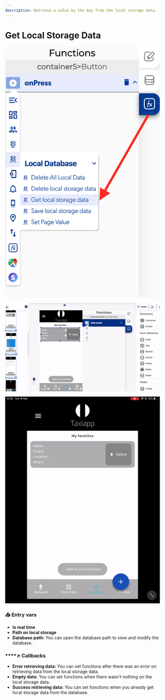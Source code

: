 ```yaml
---
description: Retrieve a value by the key from the local storage data.
---
```


# Get Local Storage Data

![](../../../.gitbook/assets/captura-de-pantalla-2020-02-10-a-la-s-11.55.58.png)

![](../../../.gitbook/assets/ezgif.com-video-to-gif-2%20%283%29.gif)

![](../../../.gitbook/assets/ezgif.com-video-to-gif-3%20%281%29.gif)



### 📥 Entry vars <a id="entry-vars"></a>

* **Is real time**
* **Path on local storage**
* **Database path:** You can open the database path to view and modify the database.

### \*\*\*\*↗ **Callbacks**

* **Error retrieving data:** You can set functions after there was an error on retrieving data from the local storage data.
* **Empty data:** You can set functions when there wasn't nothing on the local storage data.
* **Success retrieving data:** You can set functions when you already get local storage data from the database.

